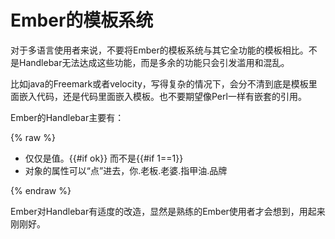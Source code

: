 # Ember的模板系统

对于多语言使用者来说，不要将Ember的模板系统与其它全功能的模板相比。不是Handlebar无法达成这些功能，而是多余的功能只会引发滥用和混乱。

比如java的Freemark或者velocity，写得复杂的情况下，会分不清到底是模板里面嵌入代码，还是代码里面嵌入模板。也不要期望像Perl一样有嵌套的引用。

Ember的Handlebar主要有：

{% raw %}

* 仅仅是值。{{#if ok}} 而不是{{#if 1==1}}
* 对象的属性可以“点”进去，你.老板.老婆.指甲油.品牌

{% endraw %}

Ember对Handlebar有适度的改造，显然是熟练的Ember使用者才会想到，用起来刚刚好。
